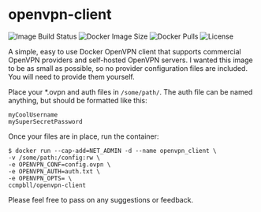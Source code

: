 # openvpn-client

![Image Build Status](https://img.shields.io/github/workflow/status/ccmpbll/openvpn-client/Docker%20Image%20CI?style=flat-square) ![Docker Image Size](https://img.shields.io/docker/image-size/ccmpbll/openvpn-client/latest?style=flat-square) ![Docker Pulls](https://img.shields.io/docker/pulls/ccmpbll/openvpn-client.svg?style=flat-square) ![License](https://img.shields.io/badge/License-GPLv3-blue.svg?style=flat-square)

A simple, easy to use Docker OpenVPN client that supports commercial OpenVPN providers and self-hosted OpenVPN servers. I wanted this image to be as small as possible, so no provider configuration files are included. You will need to provide them yourself.

Place your *.ovpn and auth files in `/some/path/`. The auth file can be named anything, but should be formatted like this:

```
myCoolUsername
mySuperSecretPassword
```

Once your files are in place, run the container:

```
$ docker run --cap-add=NET_ADMIN -d --name openvpn_client \
-v /some/path:/config:rw \
-e OPENVPN_CONF=config.ovpn \
-e OPENVPN_AUTH=auth.txt \
-e OPENVPN_OPTS= \
ccmpbll/openvpn-client
```

Please feel free to pass on any suggestions or feedback. 
